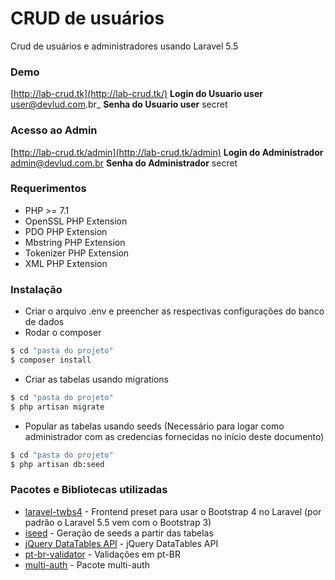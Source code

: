 # CRUD de usuários
Crud de usuários e administradores usando Laravel 5.5
### Demo
[http://lab-crud.tk](http://lab-crud.tk/) 
**Login do Usuario user** 
user@devlud.com.br_
**Senha do Usuario user** 
secret 
### Acesso ao Admin 
[http://lab-crud.tk/admin](http://lab-crud.tk/admin) 
**Login do Administrador** 
admin@devlud.com.br 
**Senha do Administrador** 
secret 

### Requerimentos
- PHP >= 7.1
- OpenSSL PHP Extension
- PDO PHP Extension
- Mbstring PHP Extension
- Tokenizer PHP Extension
- XML PHP Extension

### Instalação
 - Criar o arquivo .env e preencher as respectivas configurações do banco de dados
- Rodar o composer
```sh
$ cd "pasta do projeto"
$ composer install
```
- Criar as tabelas usando migrations
```sh
$ cd "pasta do projeto"
$ php artisan migrate
```
- Popular as tabelas usando seeds (Necessário para logar como administrador com as credencias fornecidas no início deste documento)
```sh
$ cd "pasta do projeto"
$ php artisan db:seed
```

### Pacotes e Bibliotecas utilizadas
* [laravel-twbs4](https://github.com/laravelnews/laravel-twbs4) - Frontend preset para usar o Bootstrap 4 no Laravel (por padrão o Laravel 5.5 vem com o Bootstrap 3)
* [iseed](https://github.com/orangehill/iseed) - Geração de seeds a partir das tabelas
* [jQuery DataTables API](https://github.com/yajra/laravel-datatables) - jQuery DataTables API
* [pt-br-validator](https://github.com/LaravelLegends/pt-br-validator) - Validações em pt-BR
* [multi-auth](https://github.com/Hesto/multi-auth) - Pacote multi-auth


